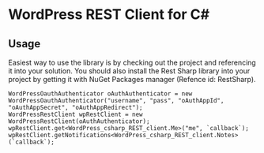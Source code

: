 ﻿# WordPress REST Client for C#

## Usage

Easiest way to use the library is by checking out the project and referencing it into your solution.
You should also install the Rest Sharp library into your project by getting it with NuGet Packages manager (Refence id: RestSharp).

	WordPressOauthAuthenticator oAuthAuthenticator = new WordPressOauthAuthenticator("username", "pass", "oAuthAppId", "oAuthAppSecret", "oAuthAppRedirect");
	WordPressRestClient wpRestClient = new WordPressRestClient(oAuthAuthenticator);
	wpRestClient.get<WordPress_csharp_REST_client.Me>("me", `callback`);
	wpRestClient.getNotifications<WordPress_csharp_REST_client.Notes>(`callback`);
